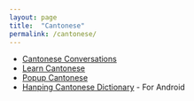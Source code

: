 ```yaml
---
layout: page
title:  "Cantonese"
permalink: /cantonese/
---
```

* [Cantonese Conversations](https://learn.iwillteachyoualanguage.com/canto-conversations)
* [Learn Cantonese](http://www.cantonese.sheik.co.uk/)
* [Popup Cantonese](http://popupcantonese.com/)
* [Hanping Cantonese Dictionary](https://play.google.com/store/apps/details?id=com.embermitre.hanping.cantodict.app.pro) - For Android
